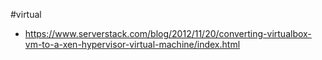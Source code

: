 #virtual 

- https://www.serverstack.com/blog/2012/11/20/converting-virtualbox-vm-to-a-xen-hypervisor-virtual-machine/index.html